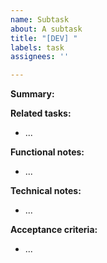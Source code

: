 ```yaml
---
name: Subtask
about: A subtask
title: "[DEV] "
labels: task
assignees: ''

---
```


**Summary:**

**Related tasks:**
- ...

**Functional notes:**
- ...

**Technical notes:**
- ...

**Acceptance criteria:**
- ...
